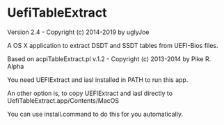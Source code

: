 UefiTableExtract
================

Version 2.4 - Copyright (c) 2014-2019 by uglyJoe

A OS X application to extract DSDT and SSDT tables from UEFI-Bios files.

Based on acpiTableExtract.pl v.1.2 - Copyright (c) 2013-2014 by Pike R. Alpha

You need UEFIExtract and iasl installed in PATH to run this app.

An other option is, to copy UEFIExtract and iasl directly to UefiTableExtract.app/Contents/MacOS

You can use install.command to do this for you automatically.
